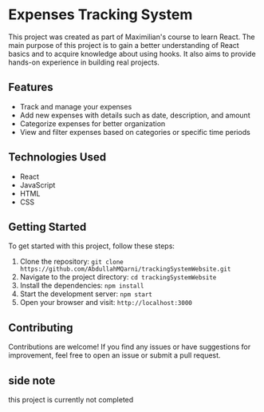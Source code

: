 # Expenses Tracking System

This project was created as part of Maximilian's course to learn React. The main purpose of this project is to gain a better understanding of React basics and to acquire knowledge about using hooks. It also aims to provide hands-on experience in building real projects.

## Features

- Track and manage your expenses
- Add new expenses with details such as date, description, and amount
- Categorize expenses for better organization
- View and filter expenses based on categories or specific time periods

## Technologies Used

- React
- JavaScript
- HTML
- CSS

## Getting Started

To get started with this project, follow these steps:

1. Clone the repository: `git clone https://github.com/AbdullahMQarni/trackingSystemWebsite.git`
2. Navigate to the project directory: `cd trackingSystemWebsite`
3. Install the dependencies: `npm install`
4. Start the development server: `npm start`
5. Open your browser and visit: `http://localhost:3000`

## Contributing

Contributions are welcome! If you find any issues or have suggestions for improvement, feel free to open an issue or submit a pull request.

## side note

this project is currently not completed
